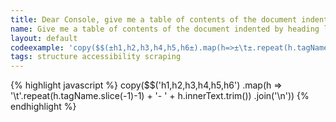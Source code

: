 ```yaml
---
title: Dear Console, give me a table of contents of the document indented by heading level
name: Give me a table of contents of the document indented by heading level
layout: default
codeexample: 'copy($$(±h1,h2,h3,h4,h5,h6±).map(h=>±\t±.repeat(h.tagName.slice(-1)-1)+±-±+h.innerText.trim()).join(±\n±))'
tags: structure accessibility scraping
---
```


{% highlight javascript %}
copy($$('h1,h2,h3,h4,h5,h6')
  .map(h => '\t'.repeat(h.tagName.slice(-1)-1) + 
        '- ' + h.innerText.trim())
.join('\n'))
{% endhighlight %}